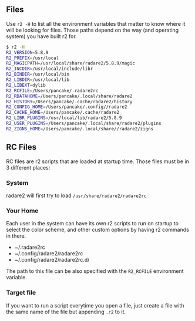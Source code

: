 ## Files

Use `r2 -H` to list all the environment variables that matter to know where it will
be looking for files. Those paths depend on the way (and operating system) you have
built r2 for.

```sh
$ r2 -H
R2_VERSION=5.8.9
R2_PREFIX=/usr/local
R2_MAGICPATH=/usr/local/share/radare2/5.8.9/magic
R2_INCDIR=/usr/local/include/libr
R2_BINDIR=/usr/local/bin
R2_LIBDIR=/usr/local/lib
R2_LIBEXT=dylib
R2_RCFILE=/Users/pancake/.radare2rc
R2_RDATAHOME=/Users/pancake/.local/share/radare2
R2_HISTORY=/Users/pancake/.cache/radare2/history
R2_CONFIG_HOME=/Users/pancake/.config//radare2
R2_CACHE_HOME=/Users/pancake/.cache/radare2
R2_LIBR_PLUGINS=/usr/local/lib/radare2/5.8.9
R2_USER_PLUGINS=/Users/pancake/.local/share/radare2/plugins
R2_ZIGNS_HOME=/Users/pancake/.local/share//radare2/zigns
```

## RC Files

RC files are r2 scripts that are loaded at startup time. Those files must be in 3 different places:

### System

radare2 will first try to load `/usr/share/radare2/radare2rc`

### Your Home

Each user in the system can have its own r2 scripts to run on startup to select the color scheme, and other custom options by having r2 commands in there.

* ~/.radare2rc
* ~/.config/radare2/radare2rc
* ~/.config/radare2/radare2rc.d/

The path to this file can be also specified with the `R2_RCFILE` environment variable.

### Target file

If you want to run a script everytime you open a file, just create a file with the same name of the file but appending `.r2` to it.
